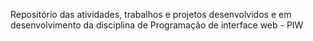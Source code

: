Repositório das atividades, trabalhos e projetos desenvolvidos e em desenvolvimento da disciplina de Programação de interface web - PIW
